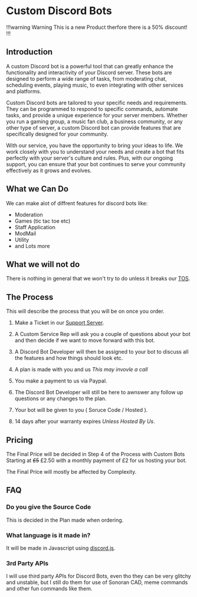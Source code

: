 # Custom Discord Bots

!!!warning Warning
This is a new Product therfore there is a 50% discount!
!!!

## Introduction

A custom Discord bot is a powerful tool that can greatly enhance the functionality and interactivity of your Discord server. These bots are designed to perform a wide range of tasks, from moderating chat, scheduling events, playing music, to even integrating with other services and platforms.

Custom Discord bots are tailored to your specific needs and requirements. They can be programmed to respond to specific commands, automate tasks, and provide a unique experience for your server members. Whether you run a gaming group, a music fan club, a business community, or any other type of server, a custom Discord bot can provide features that are specifically designed for your community.

With our service, you have the opportunity to bring your ideas to life. We work closely with you to understand your needs and create a bot that fits perfectly with your server's culture and rules. Plus, with our ongoing support, you can ensure that your bot continues to serve your community effectively as it grows and evolves.

## What we Can Do 

We can make alot of diffrent features for discord bots like:
- Moderation
- Games (tic tac toe etc)
- Staff Application
- ModMail
- Utility
- and Lots more

## What we will not do

There is nothing in general that we won't try to do unless it breaks our [TOS](/terms.md).

## The Process

This will describe the process that you will be on once you order.

1. Make a Ticket in our [Support Server](https://discord.gg/YHqYJ4V4NF).

2. A Custom Service Rep will ask you a couple of questions about your bot and then decide if we want to move forward with this bot.

3. A Discord Bot Developer will then be assigned to your bot to discuss all the features and how things should look etc.

4. A plan is made with you and us *This may invovle a call*

5. You make a payment to us via Paypal.

6. The Discord Bot Developer will still be here to awnswer any follow up questions or any changes to the plan.

7. Your bot will be given to you ( Soruce Code / Hosted ).

8. 14 days after your warranty expires *Unless Hosted By Us*.

## Pricing 

The Final Price will be decided in Step 4 of the Process with Custom Bots Starting at ~~£5~~ £2.50 with a monthly payment of £2 for us hosting your bot.

The Final Price will mostly be affected by Complexity.

## FAQ

### Do you give the Source Code

This is decided in the Plan made when ordering.

### What language is it made in?

It will be made in Javascript using [discord.js](https://discord.js.org/).

### 3rd Party APIs

I will use third party APIs for Discord Bots, even tho they can be very glitchy and unstable, but I still do them for use of Sonoran CAD, meme commands and other fun commands like them.

